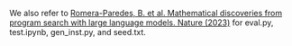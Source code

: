 We also refer to [Romera-Paredes, B. et al. Mathematical discoveries from program search with large language models. Nature (2023)](https://github.com/google-deepmind/funsearch) for eval.py, test.ipynb, gen_inst.py, and seed.txt.
